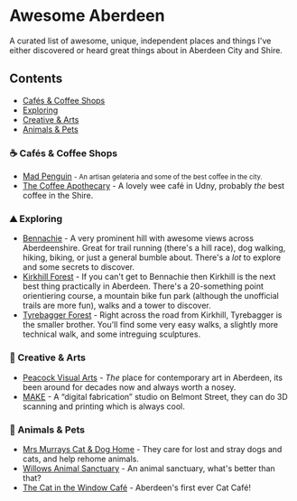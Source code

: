 # Awesome Aberdeen

A curated list of awesome, unique, independent places and things I've either discovered or heard great things about in Aberdeen City and Shire. 

## Contents
* [Cafés & Coffee Shops](#-cafés--coffee-shops)
* [Exploring](#-exploring)
* [Creative & Arts](#-creative--arts)
* [Animals & Pets](#-animals--pets)

### ☕️ Cafés & Coffee Shops

* [Mad Penguin](https://www.facebook.com/madpenguingelato/) <small>- An artisan gelateria and some of the best coffee in the city.</small>
* [The Coffee Apothecary](http://www.thecoffeeapothecary.co.uk/) - A lovely wee café in Udny, probably *the* best coffee in the Shire.

### ⛰ Exploring

* [Bennachie](http://scotland.forestry.gov.uk/visit/bennachie-centre) - A very prominent hill with awesome views across Aberdeenshire. Great for trail running (there's a hill race), dog walking, hiking, biking, or just a general bumble about. There's a *lot* to explore and some secrets to discover.
* [Kirkhill Forest](http://scotland.forestry.gov.uk/visit/kirkhill) - If you can't get to Bennachie then Kirkhill is the next best thing practically in Aberdeen. There's a 20-something point orientiering course, a mountain bike fun park (although the unofficial trails are more fun), walks and a tower to discover.
* [Tyrebagger Forest](http://scotland.forestry.gov.uk/visit/tyrebagger) - Right across the road from Kirkhill, Tyrebagger is the smaller brother. You'll find some very easy walks, a slightly more technical walk, and some intreguing sculptures. 

### 🎨 Creative & Arts

* [Peacock Visual Arts](http://www.peacockvisualarts.com/) - *The* place for contemporary art in Aberdeen, its been around for decades now and always worth a nosey.
* [MAKE](http://www.make-aberdeen.com/) - A “digital fabrication” studio on Belmont Street, they can do 3D scanning and printing which is always cool.

### 🐶 Animals & Pets

* [Mrs Murrays Cat & Dog Home](http://www.mrsmurrays.co.uk/) - They care for lost and stray dogs and cats, and help rehome animals.
* [Willows Animal Sanctuary](http://www.willowsanimals.com/) - An animal sanctuary, what's better than that?
* [The Cat in the Window Café](http://www.thecatinthewindowcafe.com/) - Aberdeen's first ever Cat Café!
